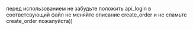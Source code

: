 перед использованием не забудьте положить api_login в соответсвующий файл
не меняйте описание create_order
и не спамьте create_order пожалуйста))
